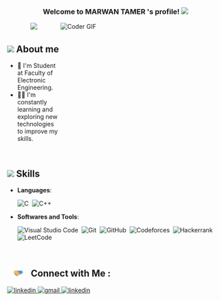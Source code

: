 <h3 align="center">
  Welcome to MARWAN TAMER 's profile!
  <img src="https://media.giphy.com/media/hvRJCLFzcasrR4ia7z/giphy.gif" width="28">
  

</h3>



<img align="right" src="https://media.giphy.com/media/SWoSkN6DxTszqIKEqv/giphy.gif" alt="Coder GIF" width="380" height="280">

<!-- Typing SVG by DenverCoder1 - https://github.com/DenverCoder1/readme-typing-svg -->
<p align="center">
  <a href="https://github.com/DenverCoder1/readme-typing-svg"><img src="https://readme-typing-svg.herokuapp.com/?lines=ACE%20Student;Interested%20about%20Embedded%20Systems;&font=Fira%20Code&center=true&width=440&height=45&color=0df3f3&vCenter=true&size=22"></a>
</p> 

## <picture><img src = "https://github.com/7oSkaaa/7oSkaaa/blob/main/Images/about_me.gif?raw=true" width = 50px></picture> About me

- 🏢 I'm Student at Faculty of Electronic Engineering.
- 👨‍💻 I'm constantly learning and exploring new technologies to improve my skills.


<br>

## <img src="https://media2.giphy.com/media/QssGEmpkyEOhBCb7e1/giphy.gif?cid=ecf05e47a0n3gi1bfqntqmob8g9aid1oyj2wr3ds3mg700bl&rid=giphy.gif" width ="30"><b> Skills</b>

<p align="center">

- **Languages**:

    ![C](https://img.shields.io/badge/C%20-%232370ED.svg?style=for-the-badge&logo=c&logoColor=white)&nbsp;
    ![C++](https://img.shields.io/badge/C++%20-%2300599C.svg?style=for-the-badge&logo=c%2B%2B&logoColor=white)&nbsp;
   
- **Softwares and Tools**:

        
    ![Visual Studio Code](https://img.shields.io/badge/VSCode-0078D4?style=for-the-badge&logo=visual%20studio%20code&logoColor=white)&nbsp;
    ![Git](https://img.shields.io/badge/git-%23F05033.svg?style=for-the-badge&logo=git&logoColor=white)&nbsp;
    ![GitHub](https://img.shields.io/badge/github-%23121011.svg?color=black&style=for-the-badge&logo=github&logoColor=white)&nbsp;
    ![Codeforces](https://img.shields.io/badge/-Codeforces-05122A?style=for-the-badge&logo=Codeforces)&nbsp;
  ![Hackerrank](https://img.shields.io/badge/-Hackerrank-2EC866?style=for-the-badge&logo=HackerRank&logoColor=white)&nbsp;
  ![LeetCode](https://img.shields.io/badge/-LeetCode-FFA116?style=for-the-badge&logo=LeetCode&logoColor=black)&nbsp;




 
  

<br>

## <img src="https://github.com/0xAbdulKhalid/0xAbdulKhalid/raw/main/assets/mdImages/handshake.gif" width ="50"><b> Connect with Me :</b>

<a href="https://github.com/Marwan4444" target="_blank">
<img src=https://img.shields.io/badge/github-%2300acee.svg?color=black&style=for-the-badge&logo=github&logoColor=white alt=linkedin style="margin-bottom: 5px;" />
</a>
<a href="mailto:marawantamer95@gmail.com" target="_blank">
<img src=https://img.shields.io/badge/gmail-%2300acee.svg?color=black&style=for-the-badge&logo=gmail&logoColor=white alt=gmail style="margin-bottom: 5px;" />
</a>
<a href="https://www.linkedin.com/in/marwan-el-hebishy-64a19018b/" target="_blank">
<img src=https://img.shields.io/badge/linkedin-%ff5851db.svg?color=black&style=for-the-badge&logo=linkedin&logoColor=white alt=linkedin style="margin-bottom: 5px;" />
</a>

<!--
## 

<img align="left" src="https://github-readme-stats.vercel.app/api/top-langs?username=Mosatfa-Elsisi&show_icons=true&locale=en&layout=compact&theme=radical" alt="most used languages" />
<br>
<br>
<div width=400px>
<a href="https://komarev.com/ghpvc/?username=Mosatfa-Elsisim&style=for-the-badge">
    <img center="left" src="https://komarev.com/ghpvc/?username=Mosatfa-Elsisi&style=for-the-badge">
</a>
</div>
-->
